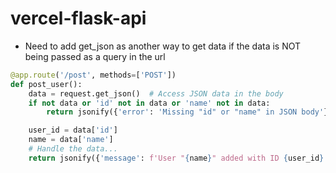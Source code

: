 # vercel-flask-api

- Need to add get_json as another way to get data if the data is NOT being passed as a query in the url

```python
@app.route('/post', methods=['POST'])
def post_user():
    data = request.get_json()  # Access JSON data in the body
    if not data or 'id' not in data or 'name' not in data:
        return jsonify({'error': 'Missing "id" or "name" in JSON body'}), 400

    user_id = data['id']
    name = data['name']
    # Handle the data...
    return jsonify({'message': f'User "{name}" added with ID {user_id}'})
```